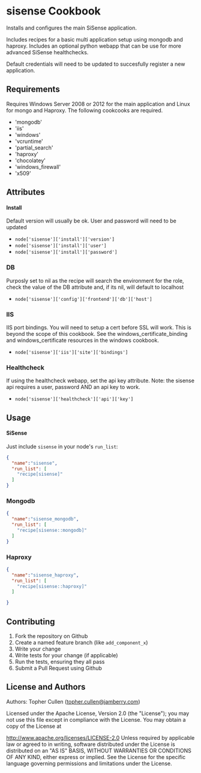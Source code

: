 sisense Cookbook
================
Installs and configures the main SiSense application. 

Includes recipes for a basic multi application setup using mongodb and haproxy. 
Includes an optional python webapp that can be use for more advanced SiSense healthchecks. 

Default credentials will need to be updated to succesfully register a new application.

Requirements
------------
Requires Windows Server 2008 or 2012 for the main application and Linux for mongo and Haproxy. The following cookcooks are required.

 * 'mongodb'
 * 'iis'
 * 'windows'
 * 'vcruntime'
 * 'partial_search'
 * 'haproxy'
 * 'chocolatey'
 * 'windows_firewall'
 * 'x509'


Attributes
----------

#### Install
Default version will usually be ok. User and password will need to be updated
 * `node['sisense']['install']['version']`
 * `node['sisense']['install']['user']`
 * `node['sisense']['install']['password']`

### DB
Purposly set to nil as the recipe will search the environment for the role, check the value of the DB attribute and, if its nil, will default to localhost
 * `node['sisense']['config']['frontend']['db']['host']`

### IIS
IIS port bindings. You will need to setup a cert before SSL will work. This is beyond the scope of this cookbook. See the windows_certificate_binding and windows_certificate resources in the windows cookbook.
 * `node['sisense']['iis']['site']['bindings']`

### Healthcheck
If using the healthcheck webapp, set the api key attribute. Note: the sisense api requires a user, password AND an api key to work. 
 * `node['sisense']['healthcheck']['api']['key']`

Usage
-----
#### SiSense
Just include `sisense` in your node's `run_list`:

```json
{
  "name":"sisense",
  "run_list": [
    "recipe[sisense]"
  ]
}
```

### Mongodb
```json
{
  "name":"sisense_mongodb",
  "run_list": [
    "recipe[sisense::mongodb]"
  ]
}
```

### Haproxy
```json
{
  "name":"sisense_haproxy",
  "run_list": [
    "recipe[sisense::haproxy]"
  ]

}
```

Contributing
------------
1. Fork the repository on Github
2. Create a named feature branch (like `add_component_x`)
3. Write your change
4. Write tests for your change (if applicable)
5. Run the tests, ensuring they all pass
6. Submit a Pull Request using Github

License and Authors
-------------------
Authors: Topher Cullen (topher.cullen@jamberry.com)

Licensed under the Apache License, Version 2.0 (the "License"); you may not use this file except in compliance with the License. You may obtain a copy of the License at

http://www.apache.org/licenses/LICENSE-2.0
Unless required by applicable law or agreed to in writing, software distributed under the License is distributed on an "AS IS" BASIS, WITHOUT WARRANTIES OR CONDITIONS OF ANY KIND, either express or implied. See the License for the specific language governing permissions and limitations under the License.
